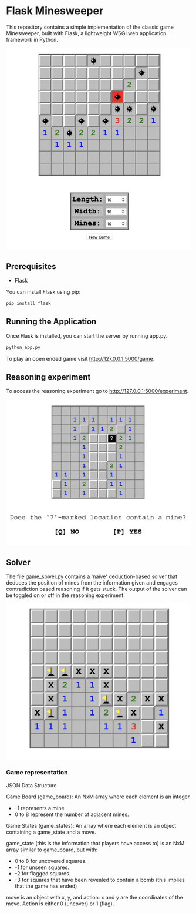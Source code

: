 # Flask Minesweeper

This repository contains a simple implementation of the classic game Minesweeper, built with Flask, a lightweight WSGI web application framework in Python.

![Minesweeper Game](static/img/gameplay-1.png)

## Prerequisites

- Flask

You can install Flask using pip:

```bash
pip install flask
```

## Running the Application

Once Flask is installed, you can start the server by running app.py.

```bash
python app.py
```

To play an open ended game visit <http://127.0.0.1:5000/game>.

## Reasoning experiment

To access the reasoning experiment go to <http://127.0.0.1:5000/experiment>.

![Experiment](static/img/gameplay-2.png)

## Solver

The file game_solver.py contains a 'naive' deduction-based solver that deduces the position of mines from the information given and engages contradiction based reasoning if it gets stuck. The output of the solver can be toggled on or off in the reasoning experiment.

![Solver](static/img/gameplay-3.png)

### Game representation

JSON Data Structure

Game Board (game_board): An NxM array where each element is an integer

- -1 represents a mine.
- 0 to 8 represent the number of adjacent mines.

Game States (game_states): An array where each element is an object containing a game_state and a move.

game_state (this is the information that players have access to) is an NxM array similar to game_board, but with:

- 0 to 8 for uncovered squares.
- -1 for unseen squares.
- -2 for flagged squares.
- -3 for squares that have been revealed to contain a bomb (this implies that the game has ended)

move is an object with x, y, and action: x and y are the coordinates of the move. Action is either 0 (uncover) or 1 (flag).
